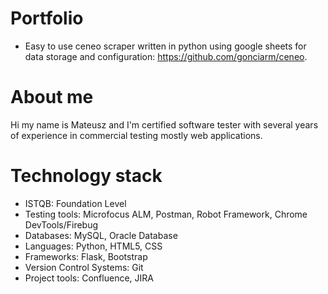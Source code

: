 # Portfolio
- Easy to use ceneo scraper written in python using google sheets for data storage and configuration: https://github.com/gonciarm/ceneo.
# About me
Hi my name is Mateusz and I'm certified software tester with several years of experience in commercial testing mostly web applications. 
# Technology stack
* ISTQB: Foundation Level
* Testing tools: Microfocus ALM, Postman, Robot Framework, Chrome DevTools/Firebug
* Databases: MySQL, Oracle Database
* Languages: Python, HTML5, CSS
* Frameworks: Flask, Bootstrap
* Version Control Systems: Git
* Project tools: Confluence, JIRA
